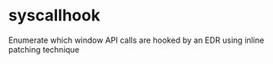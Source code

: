 # syscallhook
Enumerate which window API calls are hooked by an EDR using inline patching technique
